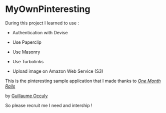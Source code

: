 # MyOwnPinteresting


During this project I learned to use :

* Authentication with Devise

* Use Paperclip

* Use Masonry

* Use Turbolinks

* Upload image on Amazon Web Service (S3)

This is the pinteresting sample application that I made thanks to 
[*One Month Rails*](http://onemonthrails.com)

by [Guillaume Occuly](http://occuly.me)


So please recruit me I need and intership !